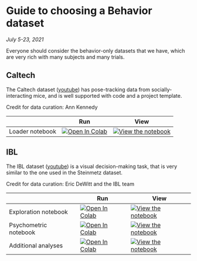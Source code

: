 # Guide to choosing a Behavior dataset

*July 5-23, 2021*

Everyone should consider the behavior-only datasets that we have, which are very rich with many subjects and many trials.

## Caltech

The Caltech dataset ([youtube](https://youtube.com/watch?v=tDmhmasjPeM)) has pose-tracking data from socially-interacting mice, and is well supported with code and a project template.

Credit for data curation: Ann Kennedy

|   | Run | View |
| - | --- | ---- |
| Loader notebook | [![Open In Colab](https://colab.research.google.com/assets/colab-badge.svg)](https://colab.research.google.com/github/NeuromatchAcademy/course-content/blob/main/projects/behavior/Loading_CalMS21_data.ipynb) | [![View the notebook](https://img.shields.io/badge/render-nbviewer-orange.svg)](https://nbviewer.jupyter.org/github/NeuromatchAcademy/course-content/blob/main/projects/behavior/Loading_CalMS21_data.ipynb?flush_cache=true) |

## IBL

The IBL dataset ([youtube](https://youtube.com/watch?v=NofrFH8FRZU)) is a visual decision-making task, that is very similar to the one used in the Steinmetz dataset.

Credit for data curation: Eric DeWitt and the IBL team

|   | Run | View |
| - | --- | ---- |
| Exploration notebook | [![Open In Colab](https://colab.research.google.com/assets/colab-badge.svg)](https://colab.research.google.com/github/int-brain-lab/nma-ibl/blob/main/01-Explore%20IBL%20behavior%20data%20pipeline.ipynb) | [![View the notebook](https://img.shields.io/badge/render-nbviewer-orange.svg)](https://nbviewer.jupyter.org/github/int-brain-lab/nma-ibl/blob/main/01-Explore%20IBL%20behavior%20data%20pipeline.ipynb?flush_cache=true) |
| Psychometric notebook | [![Open In Colab](https://colab.research.google.com/assets/colab-badge.svg)](https://colab.research.google.com/github/int-brain-lab/nma-ibl/blob/main/02-Plot%20Psychometric%20curve.ipynb) | [![View the notebook](https://img.shields.io/badge/render-nbviewer-orange.svg)](https://nbviewer.jupyter.org/github/int-brain-lab/nma-ibl/blob/main/02-Plot%20Psychometric%20curve.ipynb?flush_cache=true) |
| Additional analyses | [![Open In Colab](https://colab.research.google.com/assets/colab-badge.svg)](https://colab.research.google.com/github/int-brain-lab/nma-ibl/blob/main/03-Replication%20of%20paper%20figures.ipynb) | [![View the notebook](https://img.shields.io/badge/render-nbviewer-orange.svg)](https://nbviewer.jupyter.org/github/int-brain-lab/nma-ibl/blob/main/03-Replication%20of%20paper%20figures.ipynb?flush_cache=true) |
